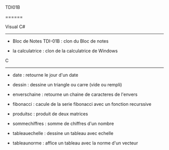 TDI01B

======



Visual C#

---------

- Bloc de Notes TDI-01B : clon du Bloc de notes

- la calculatrice : clon de la calculatrice de Windows



C

---------

- date : retourne le jour d'un date

- dessin : dessine un triangle ou carre (vide ou rempli)	

- enverschaine : retourne un chaine de caracteres de l'envers

- fibonacci : cacule de la serie fibonacci avec un fonction recurssive

- produitsc : produit de deux matrices

- sommechiffres	: somme de chiffres d'un nombre

- tableauechelle : dessine un tableau avec echelle

- tableaunorme : affice un tableau avec la norme d'un vecteur
